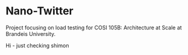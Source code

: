 # Nano-Twitter
Project focusing on load testing for COSI 105B: Architecture at Scale at Brandeis University.

Hi - just checking
shimon